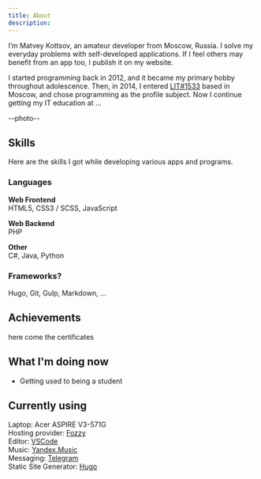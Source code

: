 ```yaml
---
title: About
description: 
---
```


I’m Matvey Kottsov, an amateur developer from Moscow, Russia. I solve my everyday problems with self-developed applications. If I feel others may benefit from an app too, I publish it on my website.

I started programming back in 2012, and it became my primary hobby throughout adolescence. Then, in 2014, I entered [LIT#1533](//lit.msu.ru/) based in Moscow, and chose programming as the profile subject. Now I continue getting my IT education at ...

--photo--

## Skills

Here are the skills I got while developing various apps and programs.

### Languages

**Web Frontend**  
HTML5, CSS3 / SCSS, JavaScript

**Web Backend**  
PHP

**Other**  
C#, Java, Python

### Frameworks?

Hugo, Git, Gulp, Markdown, ...

## Achievements

here come the certificates

## What I'm doing now

- Getting used to being a student

## Currently using

Laptop: Acer ASPIRE V3-571G  
Hosting provider: [Fozzy](//accounts.fozzy.com/aff.php?aff=8823)  
Editor: [VSCode](//code.visualstudio.com)  
Music: [Yandex.Music](//music.yandex.com)  
Messaging: [Telegram](//telegram.org)  
Static Site Generator: [Hugo](//gohugo.io)

